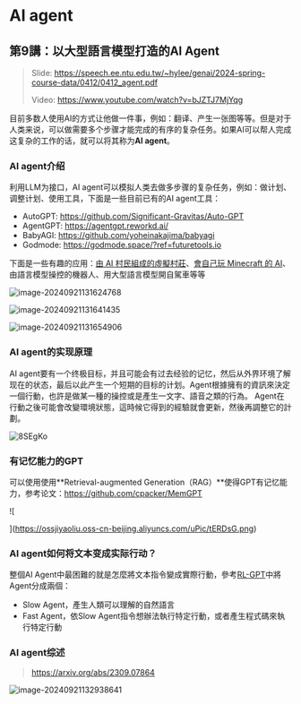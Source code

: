 # AI agent

##  第9講：以大型語言模型打造的AI Agent

> Slide: https://speech.ee.ntu.edu.tw/~hylee/genai/2024-spring-course-data/0412/0412_agent.pdf
>
> Video: https://www.youtube.com/watch?v=bJZTJ7MjYqg

目前多数人使用AI的方式让他做一件事，例如：翻译、产生一张图等等。但是对于人类来说，可以做需要多个步骤才能完成的有序的复杂任务。如果AI可以帮人完成这复杂的工作的话，就可以将其称为**AI agent**。 

### AI agent介绍

利用LLM为接口，AI agent可以模拟人类去做多步骤的复杂任务，例如：做计划、调整计划、使用工具，下面是一些目前已有的AI agent工具：

+ AutoGPT: https://github.com/Significant-Gravitas/Auto-GPT
+ AgentGPT: https://agentgpt.reworkd.ai/
+ BabyAGI: https://github.com/yoheinakajima/babyagi 
+ Godmode: https://godmode.space/?ref=futuretools.io

下面是一些有趣的应用：[由 AI 村民組成的虛擬村莊](https://youtu.be/G44Lkj7XDsA?si=cMbKG3tqPbIgnnBq)、[會自己玩 Minecraft 的 AI](https://arxiv.org/abs/2305.16291)、由語言模型操控的機器人、用大型語言模型開自駕車等等

![image-20240921131624768](https://ossjiyaoliu.oss-cn-beijing.aliyuncs.com/uPic/image-20240921131624768.png)

![image-20240921131641435](https://ossjiyaoliu.oss-cn-beijing.aliyuncs.com/uPic/image-20240921131641435.png)

![image-20240921131654906](https://ossjiyaoliu.oss-cn-beijing.aliyuncs.com/uPic/image-20240921131654906.png)

### AI agent的实现原理

AI agent要有一个终极目标，并且可能会有过去经验的记忆，然后从外界环境了解现在的状态，最后以此产生一个短期的目标的计划。Agent根據擁有的資訊來決定一個行動，也許是做某一種的操控或是產生一文字、語音之類的行為。
Agent在行動之後可能會改變環境狀態，這時候它得到的經驗就會更新，然後再調整它的計劃。

![8SEgKo](https://ossjiyaoliu.oss-cn-beijing.aliyuncs.com/uPic/8SEgKo.png)

### 有记忆能力的GPT

可以使用使用**Retrieval-augmented Generation（RAG）**使得GPT有记忆能力，参考论文：https://github.com/cpacker/MemGPT

![

](https://ossjiyaoliu.oss-cn-beijing.aliyuncs.com/uPic/tERDsG.png)

### AI agent如何将文本变成实际行动？

整個AI Agent中最困難的就是怎麼將文本指令變成實際行動，參考[RL-GPT](https://arxiv.org/abs/2402.19299)中將Agent分成兩個：

+ Slow Agent，產生人類可以理解的自然語言
+ Fast Agent，依Slow Agent指令想辦法執行特定行動，或者產生程式碼來執行特定行動

### AI agent综述

> https://arxiv.org/abs/2309.07864

![image-20240921132938641](https://ossjiyaoliu.oss-cn-beijing.aliyuncs.com/uPic/image-20240921132938641.png)
